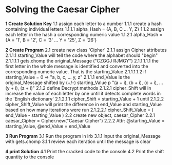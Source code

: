 # Solving the Caesar Cipher

**1 Create Solution Key**
  1.1 assign each letter to a number
    1.1.1 create a hash containing individual letters
      1.1.1.1 alpha_Hash = {A, B, C ...  Y, Z}
    1.1.2 assign each letter in the hash a corresponding numeric value
      1.1.2.1 alpha_Hash = {A = '1', B = '2', C = '3' ...  Y = '25', Z = '26'}
      
**2 Create Program**
  2.1 create new class 'Cipher'
    2.1.1 assign Cipher attributes
      2.1.1.1 starting_Value will tell the code where the alphabet should "begin"
        2.1.1.1.1 gets.chomp the original_Message ("CZGGJ RJMGY")
          2.1.1.1.1.1 the first letter in the whole message is identified and converted into the corresponding numeric value. That is the starting_Value
          2.1.1.1.1.2 if starting_Value = 0
                      => "a, b, c, ... y, z"
      2.1.1.1 end_Value is the original_Message shifted by (+/-) starting_Value
                    p "(a + i), (b + i), (c + i), ... (y + i), (z + i)"
    2.1.2 define Decrypt methods
      2.1.2.1 cipher_Shift will in increase the value of each letter by one until it detects complete words in the 'English dictionary'
        2.1.2.1.1 cipher_Shift = starting_Value + 1 until
      2.1.2.2 cipher_Shift_Value will print the difference in end_Value and starting_Value based on how many iterations were run
        2.1.2.2.1 cipher_Shift_Value = ( end_Value - starting_Value )
  2.2 create new object, caesar_Cipher
    2.2.1 caesar_Cipher = Cipher.new("Caesar Cipher")
    2.2.2 Attr: @starting_Value = starting_Value, @end_Value = end_Value
    
**3 Run Program**
  3.1 Run the program in irb
    3.1.1 input the original_Message with gets.chomp
      3.1.1 review each iteration until the message is clear
      
**4 print Solution**
  4.1 Print the cracked code to the console
  4.2 Print the shift quantity to the console
